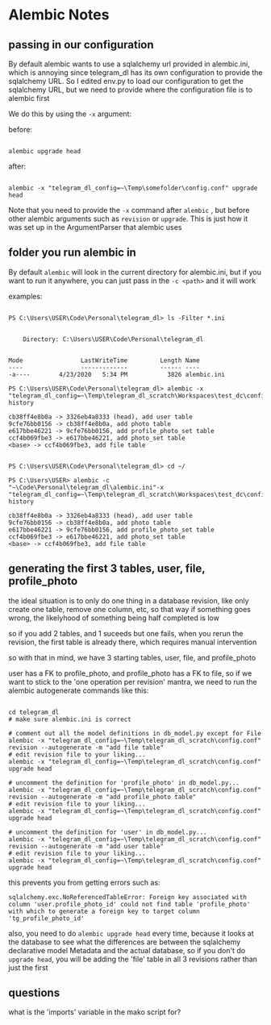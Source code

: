 # Alembic Notes

## passing in our configuration

By default alembic wants to use a sqlalchemy url provided in alembic.ini, which is
annoying since telegram_dl has its own configuration to provide the sqlalchemy
URL. So I edited env.py to load our configuration to get the sqlalchemy URL,
but we need to provide where the configuration file is to alembic first

We do this by using the `-x` argument:

before:

```plaintext

alembic upgrade head
```

after:

```plaintext

alembic -x "telegram_dl_config=~\Temp\somefolder\config.conf" upgrade head
```

Note that you need to provide the `-x` command after `alembic` , but before other alembic
arguments such as `revision` or `upgrade`. This is just how it was set up in the
ArgumentParser that alembic uses

## folder you run alembic in

By default `alembic` will look in the current directory for alembic.ini, but if you want
to run it anywhere, you can just pass in the `-c <path>` and it will work

examples:

```plaintext

PS C:\Users\USER\Code\Personal\telegram_dl> ls -Filter *.ini


    Directory: C:\Users\USER\Code\Personal\telegram_dl


Mode                LastWriteTime         Length Name
----                -------------         ------ ----
-a----        4/23/2020   5:34 PM           3826 alembic.ini

PS C:\Users\USER\Code\Personal\telegram_dl> alembic -x "telegram_dl_config=~\Temp\telegram_dl_scratch\Workspaces\test_dc\config.conf" history

cb38ff4e8b0a -> 3326eb4a8333 (head), add user table
9cfe76bb0156 -> cb38ff4e8b0a, add photo table
e617bbe46221 -> 9cfe76bb0156, add profile_photo_set table
ccf4b069fbe3 -> e617bbe46221, add photo_set table
<base> -> ccf4b069fbe3, add file table


PS C:\Users\USER\Code\Personal\telegram_dl> cd ~/

PS C:\Users\USER> alembic -c "~\Code\Personal\telegram_dl\alembic.ini"-x "telegram_dl_config=~\Temp\telegram_dl_scratch\Workspaces\test_dc\config.conf" history

cb38ff4e8b0a -> 3326eb4a8333 (head), add user table
9cfe76bb0156 -> cb38ff4e8b0a, add photo table
e617bbe46221 -> 9cfe76bb0156, add profile_photo_set table
ccf4b069fbe3 -> e617bbe46221, add photo_set table
<base> -> ccf4b069fbe3, add file table

```

## generating the first 3 tables, user, file, profile_photo

the ideal situation is to only do one thing in a database revision, like only
create one table, remove one column, etc, so that way if something goes wrong,
the likelyhood of something being half completed is low

so if you add 2 tables, and 1 suceeds but one fails, when you rerun the
revision, the first table is already there, which requires manual intervention


so with that in mind, we have 3 starting tables, user, file, and profile_photo

user has a FK to profile_photo, and profile_photo has a FK to file, so if we want
to stick to the 'one operation per revision' mantra, we need to run the alembic
autogenerate commands like this:


```plaintext

cd telegram_dl
# make sure alembic.ini is correct

# comment out all the model definitions in db_model.py except for File
alembic -x "telegram_dl_config=~\Temp\telegram_dl_scratch\config.conf" revision --autogenerate -m "add file table"
# edit revision file to your liking...
alembic -x "telegram_dl_config=~\Temp\telegram_dl_scratch\config.conf" upgrade head

# uncomment the definition for 'profile_photo' in db_model.py...
alembic -x "telegram_dl_config=~\Temp\telegram_dl_scratch\config.conf" revision --autogenerate -m "add profile_photo table"
# edit revision file to your liking...
alembic -x "telegram_dl_config=~\Temp\telegram_dl_scratch\config.conf" upgrade head

# uncomment the definition for 'user' in db_model.py...
alembic -x "telegram_dl_config=~\Temp\telegram_dl_scratch\config.conf" revision --autogenerate -m "add user table"
# edit revision file to your liking...
alembic -x "telegram_dl_config=~\Temp\telegram_dl_scratch\config.conf" upgrade head

```

this prevents you from getting errors such as:

```plaintext
sqlalchemy.exc.NoReferencedTableError: Foreign key associated with column 'user.profile_photo_id' could not find table 'profile_photo' with which to generate a foreign key to target column 'tg_profile_photo_id'
```

also, you need to do `alembic upgrade head` every time, because it looks at the
database to see what the differences are between the sqlalchemy declarative
model Metadata and the actual database, so if you don't do `upgrade head`, you
will be adding the 'file' table in all 3 revisions rather than just the first

## questions

what is the 'imports' variable in the mako script for?